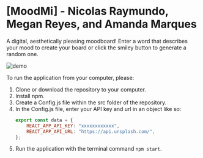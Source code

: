 # [MoodMi] - Nicolas Raymundo, Megan Reyes, and Amanda Marques
A digital, aesthetically pleasing moodboard! Enter a word that describes your mood to create your board or click the smiley button to generate a random one.

![demo](https://github.com/nraymundo/react-app/blob/secondary-branch/demo.png)


To run the application from your computer, please:

1. Clone or download the repository to your computer.
2. Install npm.
3. Create a Config.js file within the src folder of the repository.
4. In the Config.js file, enter your API key and url in an object like so:
   ```Javascript
   export const data = {
       REACT_APP_API_KEY: "xxxxxxxxxxxx",
       REACT_APP_API_URL: "https://api.unsplash.com/",
   };
   ```
5. Run the application with the terminal command `npm start`.
